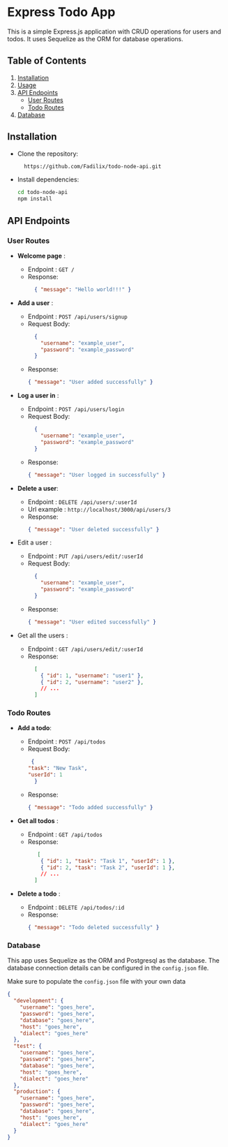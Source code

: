 # Express Todo App

This is a simple Express.js application with CRUD operations for users and todos. It uses Sequelize as the ORM for database operations.

## Table of Contents

1. [Installation](#installation)
2. [Usage](#usage)
3. [API Endpoints](#api-endpoints)
    - [User Routes](#user-routes)
    - [Todo Routes](#todo-routes)
4. [Database](#database)



## Installation
- Clone the repository:
  ```bash
    https://github.com/Fadilix/todo-node-api.git
  ```


- Install dependencies:
  ```bash
  cd todo-node-api
  npm install
  ```

## API Endpoints
### User Routes
* **Welcome page** :
  - Endpoint :  `GET /`
  - Response:
    ```json
      { "message": "Hello world!!!" }
    ```


* **Add a user** :
  - Endpoint :  `POST /api/users/signup`
  - Request Body:
    ```json
      {
        "username": "example_user",
        "password": "example_password"
      }
    ```
  - Response:
       ```json
    { "message": "User added successfully" }

    ```

* **Log a user in** :
  - Endpoint :  `POST /api/users/login`
  - Request Body:
    ```json
      {
        "username": "example_user",
        "password": "example_password"
      }
    ```
  - Response:
       ```json
    { "message": "User logged in successfully" }

    ```

* **Delete a user**:
  - Endpoint :  `DELETE /api/users/:userId`
  - Url example : `http://localhost/3000/api/users/3`
  - Response:
       ```json
    { "message": "User deleted successfully" }

    ```

* Edit a user :
  - Endpoint :  `PUT /api/users/edit/:userId`
  - Request Body:
    ```json
      {
        "username": "example_user",
        "password": "example_password"
      }
    ```
  - Response:
       ```json
    { "message": "User edited successfully" }

    ```


* Get all the users :
  - Endpoint :  `GET /api/users/edit/:userId`
  - Response:
    ```json
      [
        { "id": 1, "username": "user1" },
        { "id": 2, "username": "user2" },
        // ...
      ]

    ```

### Todo Routes

* **Add a todo**:
  - Endpoint :  `POST /api/todos`
  - Request Body:
    ```json
     {
    "task": "New Task",
    "userId": 1
      }
    ```
  - Response:
    ```json
    { "message": "Todo added successfully" }

    ```
* **Get all todos** :
  - Endpoint :  `GET /api/todos`
  - Response:
    ```json
       [
        { "id": 1, "task": "Task 1", "userId": 1 },
        { "id": 2, "task": "Task 2", "userId": 1 },
        // ...
      ]

    ```

* **Delete a todo** :
  - Endpoint :  `DELETE /api/todos/:id`
  - Response:
    ```json
    { "message": "Todo deleted successfully" }
    ```

### Database
This app uses Sequelize as the ORM and Postgresql as the database. The database connection details can be configured in the `config.json` file. 

Make sure to populate the `config.json` file with your own data
```json
{
  "development": {
    "username": "goes_here",
    "password": "goes_here",
    "database": "goes_here",
    "host": "goes_here",
    "dialect": "goes_here"
  },
  "test": {
    "username": "goes_here",
    "password": "goes_here",
    "database": "goes_here",
    "host": "goes_here",
    "dialect": "goes_here"
  },
  "production": {
    "username": "goes_here",
    "password": "goes_here",
    "database": "goes_here",
    "host": "goes_here",
    "dialect": "goes_here"
  }
}

```
